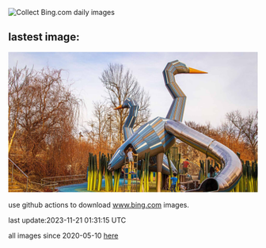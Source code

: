 ![Collect Bing.com daily images](https://github.com/counter2015/bing-daily-images/workflows/Collect%20Bing.com%20daily%20images/badge.svg)
## lastest image:
![](images/ChapmanAdventure.jpg)

use github actions to download www.bing.com images.

last update:2023-11-21 01:31:15 UTC

all images since 2020-05-10 [here](https://github.com/counter2015/bing-daily-images/tree/master/images) 
